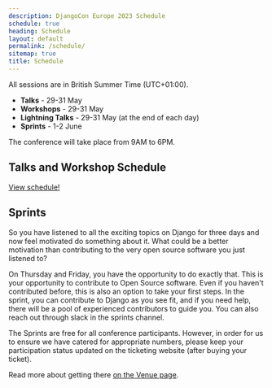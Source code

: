 ```yaml
---
description: DjangoCon Europe 2023 Schedule
schedule: true
heading: Schedule
layout: default
permalink: /schedule/
sitemap: true
title: Schedule
---
```


All sessions are in British Summer Time (UTC+01:00).

  -  **Talks** - 29-31 May
  -  **Workshops** - 29-31 May
  -  **Lightning Talks** - 29-31 May (at the end of each day)
  -  **Sprints** - 1-2 June

The conference will take place from 9AM to 6PM.


## Talks and Workshop Schedule

<a class="button" href="{{ site.schedule_link }}" target="_blank">View schedule!</a>

## Sprints

So you have listened to all the exciting topics on Django for three days and now feel motivated do something about it. What could be a better motivation than contributing to the very open source software you just listened to?

On Thursday and Friday, you have the opportunity to do exactly that. This is your opportunity to contribute to Open Source software. Even if you haven't contributed before, this is also an option to take your first steps. In the sprint, you can contribute to Django as you see fit, and if you need help, there will be a pool of experienced contributors to guide you. You can also reach out through slack in the sprints channel.

<!--
Thursday - 9AM to 6PM
Friday - 9AM to 6PM
-->

The Sprints are free for all conference participants. However, in order for us to ensure we have catered for appropriate numbers, please keep your participation status updated on the ticketing website (after buying your ticket).

Read more about getting there <a href="/venues/#sprints">on the Venue page</a>.